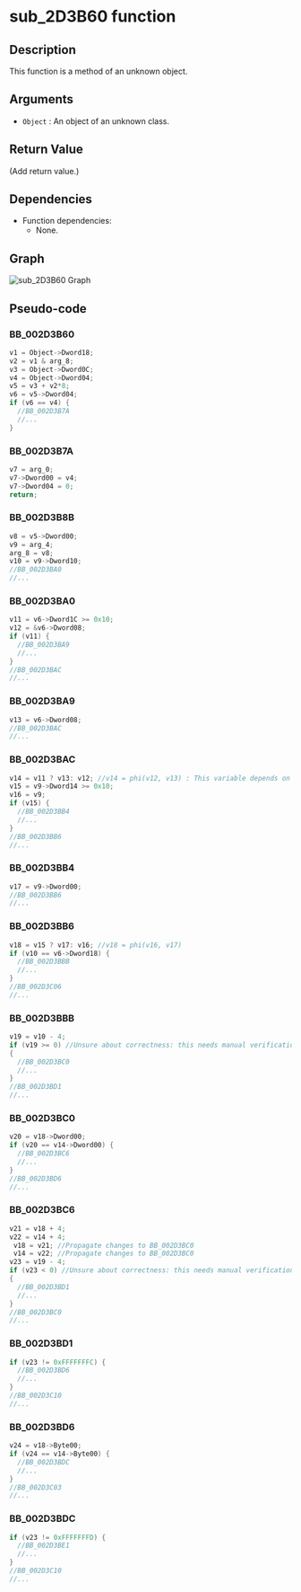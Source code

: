 # sub_2D3B60 function

## Description

This function is a method of an unknown object.

## Arguments

* `Object` : An object of an unknown class.

## Return Value

(Add return value.)

## Dependencies

* Function dependencies:
  * None.

## Graph

![sub_2D3B60 Graph](../svg/sub_2D3B60.svg "sub_2D3B60 Graph")

## Pseudo-code

### BB_002D3B60

```c
v1 = Object->Dword18;
v2 = v1 & arg_8;
v3 = Object->Dword0C;
v4 = Object->Dword04;
v5 = v3 + v2*8;
v6 = v5->Dword04;
if (v6 == v4) {
  //BB_002D3B7A
  //...
}
```

### BB_002D3B7A

```c
v7 = arg_0;
v7->Dword00 = v4;
v7->Dword04 = 0;
return;
```

### BB_002D3B8B

```c
v8 = v5->Dword00;
v9 = arg_4;
arg_8 = v8;
v10 = v9->Dword10;
//BB_002D3BA0
//...
```

### BB_002D3BA0

```c
v11 = v6->Dword1C >= 0x10;
v12 = &v6->Dword08;
if (v11) {
  //BB_002D3BA9
  //...
}
//BB_002D3BAC
//...
```

### BB_002D3BA9

```c
v13 = v6->Dword08;
//BB_002D3BAC
//...
```

### BB_002D3BAC

```c
v14 = v11 ? v13: v12; //v14 = phi(v12, v13) : This variable depends on the branch that was taken.
v15 = v9->Dword14 >= 0x10;
v16 = v9;
if (v15) {
  //BB_002D3BB4
  //...
}
//BB_002D3BB6
//...
```

### BB_002D3BB4

```c
v17 = v9->Dword00;
//BB_002D3BB6
//...
```

### BB_002D3BB6

```c
v18 = v15 ? v17: v16; //v18 = phi(v16, v17) 
if (v10 == v6->Dword18) {
  //BB_002D3BBB
  //...
}
//BB_002D3C06
//...
```

### BB_002D3BBB

```c
v19 = v10 - 4;
if (v19 >= 0) //Unsure about correctness: this needs manual verification.
{
  //BB_002D3BC0
  //...
}
//BB_002D3BD1
//...
```

### BB_002D3BC0

```c
v20 = v18->Dword00;
if (v20 == v14->Dword00) {
  //BB_002D3BC6
  //...
}
//BB_002D3BD6
//...
```

### BB_002D3BC6

```c
v21 = v18 + 4;
v22 = v14 + 4;
 v18 = v21; //Propagate changes to BB_002D3BC0
 v14 = v22; //Propagate changes to BB_002D3BC0
v23 = v19 - 4;
if (v23 < 0) //Unsure about correctness: this needs manual verification.
{
  //BB_002D3BD1
  //...
}
//BB_002D3BC0
//...
```

### BB_002D3BD1

```c
if (v23 != 0xFFFFFFFC) {
  //BB_002D3BD6
  //...
}
//BB_002D3C10
//...
```

### BB_002D3BD6

```c
v24 = v18->Byte00;
if (v24 == v14->Byte00) {
  //BB_002D3BDC
  //...
}
//BB_002D3C03
//...
```

### BB_002D3BDC

```c
if (v23 != 0xFFFFFFFD) {
  //BB_002D3BE1
  //...
}
//BB_002D3C10
//...
```



